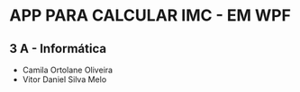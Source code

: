 # APP PARA CALCULAR IMC - EM WPF

## 3 A - Informática

- Camila Ortolane Oliveira
- Vitor Daniel Silva Melo
